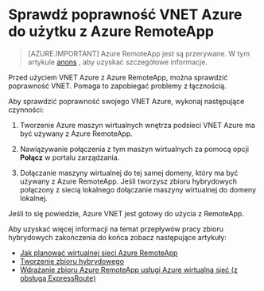 
<properties
    pageTitle="Sprawdź poprawność VNET Azure do użytku z Azure RemoteApp | Microsoft Azure"
    description="Dowiedz się, jak upewnij się, że VNET usługi Azure jest gotowy do użycia z Azure RemoteApp"
    services="remoteapp"
    documentationCenter=""
    authors="lizap"
    manager="mbaldwin" />

<tags
    ms.service="remoteapp"
    ms.workload="compute"
    ms.tgt_pltfrm="na"
    ms.devlang="na"
    ms.topic="article"
    ms.date="08/15/2016"
    ms.author="elizapo" />



# <a name="validate-the-azure-vnet-to-use-with-azure-remoteapp"></a>Sprawdź poprawność VNET Azure do użytku z Azure RemoteApp

> [AZURE.IMPORTANT]
> Azure RemoteApp jest są przerywane. W tym artykule [anons](https://go.microsoft.com/fwlink/?linkid=821148) , aby uzyskać szczegółowe informacje.

Przed użyciem VNET Azure z Azure RemoteApp, można sprawdzić poprawność VNET. Pomaga to zapobiegać problemy z łącznością.

Aby sprawdzić poprawność swojego VNET Azure, wykonaj następujące czynności:

1. Tworzenie Azure maszyn wirtualnych wnętrza podsieci VNET Azure ma być używany z Azure RemoteApp.

2. Nawiązywanie połączenia z tym maszyn wirtualnych za pomocą opcji **Połącz** w portalu zarządzania.
3. Dołączanie maszyny wirtualnej do tej samej domeny, który ma być używany z Azure RemoteApp. Jeśli tworzysz zbioru hybrydowych połączony z siecią lokalnego dołączanie maszyny wirtualnej do domeny lokalnej.

Jeśli to się powiedzie, Azure VNET jest gotowy do użycia z RemoteApp.

Aby uzyskać więcej informacji na temat przepływów pracy zbioru hybrydowych zakończenia do końca zobacz następujące artykuły:

- [Jak planować wirtualnej sieci Azure RemoteApp](remoteapp-planvnet.md)
- [Tworzenie zbioru hybrydowego](remoteapp-create-hybrid-deployment.md)
- [Wdrażanie zbioru Azure RemoteApp usługi Azure wirtualną sieć (z obsługą ExpressRoute)](http://blogs.msdn.com/b/rds/archive/2015/04/23/deploy-azure-remoteapp-collection-to-your-azure-virtual-network-with-support-for-expressroute.aspx)
